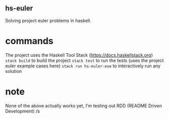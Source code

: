 ## hs-euler
Solving project euler problems in haskell.

# commands
The project uses the Haskell Tool Stack (https://docs.haskellstack.org)
`stack build` to build the project
`stack test` to run the tests (uses the project euler example cases here)
`stack run hs-euler-exe` to interactively run any solution

# note
None of the above actually works yet, I'm testing out RDD (README Driven Development) /s
